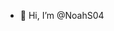 - 👋 Hi, I’m @NoahS04

<!---
NoahS04/NoahS04 is a ✨ special ✨ repository because its `README.md` (this file) appears on your GitHub profile.
You can click the Preview link to take a look at your changes.
--->
